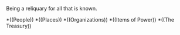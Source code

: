 Being a reliquary for all that is known.

*((People))
*((Places))
*((Organizations))
*((Items of Power))
*((The Treasury))

